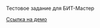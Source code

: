 Тестовое задание для БИТ-Мастер


<a href="http://a0327371.xsph.ru/" target="_blank">Ссылка на демо</a>

